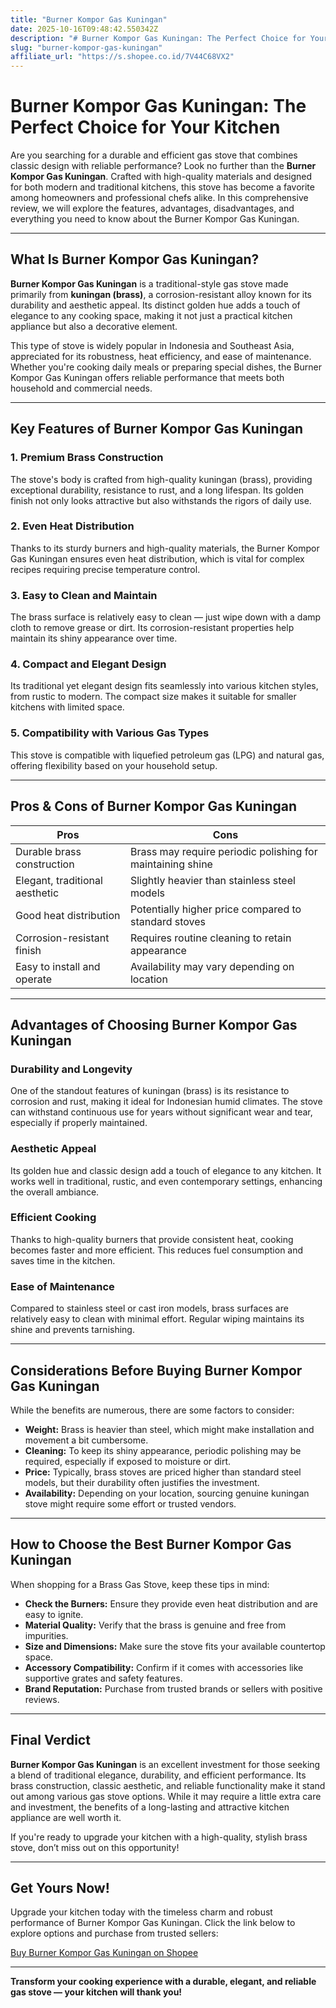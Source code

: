 ```yaml
---
title: "Burner Kompor Gas Kuningan"
date: 2025-10-16T09:48:42.550342Z
description: "# Burner Kompor Gas Kuningan: The Perfect Choice for Your Kitchen..."
slug: "burner-kompor-gas-kuningan"
affiliate_url: "https://s.shopee.co.id/7V44C68VX2"
---
```

# Burner Kompor Gas Kuningan: The Perfect Choice for Your Kitchen

Are you searching for a durable and efficient gas stove that combines classic design with reliable performance? Look no further than the **Burner Kompor Gas Kuningan**. Crafted with high-quality materials and designed for both modern and traditional kitchens, this stove has become a favorite among homeowners and professional chefs alike. In this comprehensive review, we will explore the features, advantages, disadvantages, and everything you need to know about the Burner Kompor Gas Kuningan.

---

## What Is Burner Kompor Gas Kuningan?

**Burner Kompor Gas Kuningan** is a traditional-style gas stove made primarily from **kuningan (brass)**, a corrosion-resistant alloy known for its durability and aesthetic appeal. Its distinct golden hue adds a touch of elegance to any cooking space, making it not just a practical kitchen appliance but also a decorative element.

This type of stove is widely popular in Indonesia and Southeast Asia, appreciated for its robustness, heat efficiency, and ease of maintenance. Whether you're cooking daily meals or preparing special dishes, the Burner Kompor Gas Kuningan offers reliable performance that meets both household and commercial needs.

---

## Key Features of Burner Kompor Gas Kuningan

### 1. Premium Brass Construction

The stove's body is crafted from high-quality kuningan (brass), providing exceptional durability, resistance to rust, and a long lifespan. Its golden finish not only looks attractive but also withstands the rigors of daily use.

### 2. Even Heat Distribution

Thanks to its sturdy burners and high-quality materials, the Burner Kompor Gas Kuningan ensures even heat distribution, which is vital for complex recipes requiring precise temperature control.

### 3. Easy to Clean and Maintain

The brass surface is relatively easy to clean — just wipe down with a damp cloth to remove grease or dirt. Its corrosion-resistant properties help maintain its shiny appearance over time.

### 4. Compact and Elegant Design

Its traditional yet elegant design fits seamlessly into various kitchen styles, from rustic to modern. The compact size makes it suitable for smaller kitchens with limited space.

### 5. Compatibility with Various Gas Types

This stove is compatible with liquefied petroleum gas (LPG) and natural gas, offering flexibility based on your household setup.

---

## Pros & Cons of Burner Kompor Gas Kuningan

| **Pros**                            | **Cons**                                |
|-------------------------------------|----------------------------------------|
| Durable brass construction        | Brass may require periodic polishing for maintaining shine |
| Elegant, traditional aesthetic    | Slightly heavier than stainless steel models |
| Good heat distribution            | Potentially higher price compared to standard stoves |
| Corrosion-resistant finish        | Requires routine cleaning to retain appearance |
| Easy to install and operate       | Availability may vary depending on location |

---

## Advantages of Choosing Burner Kompor Gas Kuningan

### Durability and Longevity

One of the standout features of kuningan (brass) is its resistance to corrosion and rust, making it ideal for Indonesian humid climates. The stove can withstand continuous use for years without significant wear and tear, especially if properly maintained.

### Aesthetic Appeal

Its golden hue and classic design add a touch of elegance to any kitchen. It works well in traditional, rustic, and even contemporary settings, enhancing the overall ambiance.

### Efficient Cooking

Thanks to high-quality burners that provide consistent heat, cooking becomes faster and more efficient. This reduces fuel consumption and saves time in the kitchen.

### Ease of Maintenance

Compared to stainless steel or cast iron models, brass surfaces are relatively easy to clean with minimal effort. Regular wiping maintains its shine and prevents tarnishing.

---

## Considerations Before Buying Burner Kompor Gas Kuningan

While the benefits are numerous, there are some factors to consider:

- **Weight:** Brass is heavier than steel, which might make installation and movement a bit cumbersome.
- **Cleaning:** To keep its shiny appearance, periodic polishing may be required, especially if exposed to moisture or dirt.
- **Price:** Typically, brass stoves are priced higher than standard steel models, but their durability often justifies the investment.
- **Availability:** Depending on your location, sourcing genuine kuningan stove might require some effort or trusted vendors.

---

## How to Choose the Best Burner Kompor Gas Kuningan

When shopping for a Brass Gas Stove, keep these tips in mind:

- **Check the Burners:** Ensure they provide even heat distribution and are easy to ignite.
- **Material Quality:** Verify that the brass is genuine and free from impurities.
- **Size and Dimensions:** Make sure the stove fits your available countertop space.
- **Accessory Compatibility:** Confirm if it comes with accessories like supportive grates and safety features.
- **Brand Reputation:** Purchase from trusted brands or sellers with positive reviews.

---

## Final Verdict

**Burner Kompor Gas Kuningan** is an excellent investment for those seeking a blend of traditional elegance, durability, and efficient performance. Its brass construction, classic aesthetic, and reliable functionality make it stand out among various gas stove options. While it may require a little extra care and investment, the benefits of a long-lasting and attractive kitchen appliance are well worth it.

If you're ready to upgrade your kitchen with a high-quality, stylish brass stove, don’t miss out on this opportunity!

---

## Get Yours Now!

Upgrade your kitchen today with the timeless charm and robust performance of Burner Kompor Gas Kuningan. Click the link below to explore options and purchase from trusted sellers:

[Buy Burner Kompor Gas Kuningan on Shopee](https://s.shopee.co.id/7V44C68VX2)

---

**Transform your cooking experience with a durable, elegant, and reliable gas stove — your kitchen will thank you!**